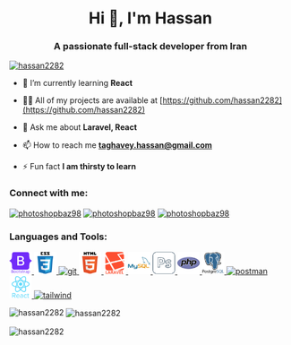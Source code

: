 
<h1 align="center">Hi 👋, I'm Hassan</h1>
<h3 align="center">A passionate full-stack developer from Iran</h3>

<script src="https://unpkg.com/@dotlottie/player-component@2.7.12/dist/dotlottie-player.mjs" type="module"></script>
<dotlottie-player src="https://lottie.host/35d9a3f5-fe10-48ed-b88e-fff5c97c5b46/3uo5fVz51f.lottie" background="transparent" speed="1" style="width: 300px; height: 300px" loop autoplay></dotlottie-player>
<p align="left"> <a href="https://github.com/hassan2282"><img src="https://github-profile-trophy.vercel.app/?username=hassan2282" alt="hassan2282" /></a> </p>

- 🌱 I’m currently learning **React**

- 👨‍💻 All of my projects are available at [https://github.com/hassan2282](https://github.com/hassan2282)

- 💬 Ask me about **Laravel, React**

- 📫 How to reach me **taghavey.hassan@gmail.com**

- ⚡ Fun fact **I am thirsty to learn**

<h3 align="left">Connect with me:</h3>
<p align="left">
<a href="https://linkedin.com/in/photoshopbaz98" target="blank"><img align="center" src="https://raw.githubusercontent.com/rahuldkjain/github-profile-readme-generator/master/src/images/icons/Social/linked-in-alt.svg" alt="photoshopbaz98" height="30" width="40" /></a>
<a href="https://fb.com/photoshopbaz98" target="blank"><img align="center" src="https://raw.githubusercontent.com/rahuldkjain/github-profile-readme-generator/master/src/images/icons/Social/facebook.svg" alt="photoshopbaz98" height="30" width="40" /></a>
<a href="https://instagram.com/photoshopbaz98" target="blank"><img align="center" src="https://raw.githubusercontent.com/rahuldkjain/github-profile-readme-generator/master/src/images/icons/Social/instagram.svg" alt="photoshopbaz98" height="30" width="40" /></a>
</p>

<h3 align="left">Languages and Tools:</h3>
<p align="left"> <a href="https://getbootstrap.com" target="_blank" rel="noreferrer"> <img src="https://raw.githubusercontent.com/devicons/devicon/master/icons/bootstrap/bootstrap-plain-wordmark.svg" alt="bootstrap" width="40" height="40"/> </a> <a href="https://www.w3schools.com/css/" target="_blank" rel="noreferrer"> <img src="https://raw.githubusercontent.com/devicons/devicon/master/icons/css3/css3-original-wordmark.svg" alt="css3" width="40" height="40"/> </a> <a href="https://git-scm.com/" target="_blank" rel="noreferrer"> <img src="https://www.vectorlogo.zone/logos/git-scm/git-scm-icon.svg" alt="git" width="40" height="40"/> </a> <a href="https://www.w3.org/html/" target="_blank" rel="noreferrer"> <img src="https://raw.githubusercontent.com/devicons/devicon/master/icons/html5/html5-original-wordmark.svg" alt="html5" width="40" height="40"/> </a> <a href="https://laravel.com/" target="_blank" rel="noreferrer"> <img src="https://raw.githubusercontent.com/devicons/devicon/master/icons/laravel/laravel-plain-wordmark.svg" alt="laravel" width="40" height="40"/> </a> <a href="https://www.mysql.com/" target="_blank" rel="noreferrer"> <img src="https://raw.githubusercontent.com/devicons/devicon/master/icons/mysql/mysql-original-wordmark.svg" alt="mysql" width="40" height="40"/> </a> <a href="https://www.photoshop.com/en" target="_blank" rel="noreferrer"> <img src="https://raw.githubusercontent.com/devicons/devicon/master/icons/photoshop/photoshop-line.svg" alt="photoshop" width="40" height="40"/> </a> <a href="https://www.php.net" target="_blank" rel="noreferrer"> <img src="https://raw.githubusercontent.com/devicons/devicon/master/icons/php/php-original.svg" alt="php" width="40" height="40"/> </a> <a href="https://www.postgresql.org" target="_blank" rel="noreferrer"> <img src="https://raw.githubusercontent.com/devicons/devicon/master/icons/postgresql/postgresql-original-wordmark.svg" alt="postgresql" width="40" height="40"/> </a> <a href="https://postman.com" target="_blank" rel="noreferrer"> <img src="https://www.vectorlogo.zone/logos/getpostman/getpostman-icon.svg" alt="postman" width="40" height="40"/> </a> <a href="https://reactjs.org/" target="_blank" rel="noreferrer"> <img src="https://raw.githubusercontent.com/devicons/devicon/master/icons/react/react-original-wordmark.svg" alt="react" width="40" height="40"/> </a> <a href="https://tailwindcss.com/" target="_blank" rel="noreferrer"> <img src="https://www.vectorlogo.zone/logos/tailwindcss/tailwindcss-icon.svg" alt="tailwind" width="40" height="40"/> </a> </p>

<p><img align="left" src="https://github-readme-stats.vercel.app/api/top-langs?username=hassan2282&show_icons=true&locale=en&layout=compact" alt="hassan2282" /></p>

<p>&nbsp;<img align="center" src="https://github-readme-stats.vercel.app/api?username=hassan2282&show_icons=true&locale=en" alt="hassan2282" /></p>

<p><img align="center" src="https://github-readme-streak-stats.herokuapp.com/?user=hassan2282&" alt="hassan2282" /></p>
